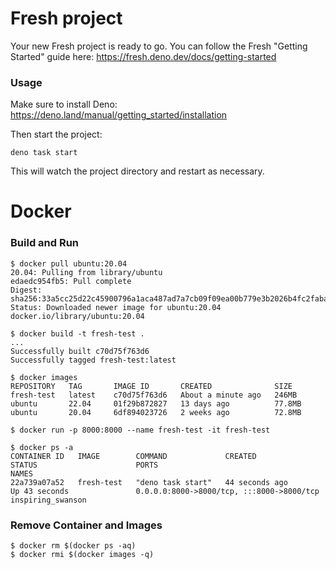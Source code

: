 # Fresh project

Your new Fresh project is ready to go. You can follow the Fresh "Getting
Started" guide here: https://fresh.deno.dev/docs/getting-started

### Usage

Make sure to install Deno: https://deno.land/manual/getting_started/installation

Then start the project:

```
deno task start
```

This will watch the project directory and restart as necessary.

# Docker
### Build and Run
```
$ docker pull ubuntu:20.04
20.04: Pulling from library/ubuntu
edaedc954fb5: Pull complete
Digest: sha256:33a5cc25d22c45900796a1aca487ad7a7cb09f09ea00b779e3b2026b4fc2faba
Status: Downloaded newer image for ubuntu:20.04
docker.io/library/ubuntu:20.04

$ docker build -t fresh-test .
...
Successfully built c70d75f763d6
Successfully tagged fresh-test:latest

$ docker images
REPOSITORY   TAG       IMAGE ID       CREATED              SIZE
fresh-test   latest    c70d75f763d6   About a minute ago   246MB
ubuntu       22.04     01f29b872827   13 days ago          77.8MB
ubuntu       20.04     6df894023726   2 weeks ago          72.8MB

$ docker run -p 8000:8000 --name fresh-test -it fresh-test
```

```
$ docker ps -a
CONTAINER ID   IMAGE        COMMAND             CREATED              STATUS                      PORTS                                       NAMES
22a739a07a52   fresh-test   "deno task start"   44 seconds ago       Up 43 seconds               0.0.0.0:8000->8000/tcp, :::8000->8000/tcp   inspiring_swanson
```

### Remove Container and Images
```
$ docker rm $(docker ps -aq)
$ docker rmi $(docker images -q)
```
